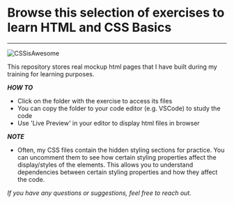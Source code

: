 # Browse this selection of exercises to learn HTML and CSS Basics

-----

![CSSisAwesome](https://user-images.githubusercontent.com/78743837/111850920-dd965b80-8911-11eb-8683-17e71fc0586f.png)


This repository stores real mockup html pages that I have built during my training for learning purposes. 

***HOW TO***
- Click on the folder with the exercise to access its files
- You can copy the folder to your code editor (e.g. VSCode) to study the code
- Use 'Live Preview' in your editor to display html files in browser 

***NOTE***
- Often, my CSS files contain the hidden styling sections for practice. You can uncomment them to see how certain styling properties affect the display/styles of the elements. This allows you to understand dependencies between certain styling properties and how they affect the code. 

*If you have any questions or suggestions, feel free to reach out.* 



